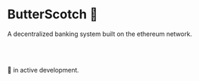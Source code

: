 # ButterScotch 🧈
A decentralized banking system built on the ethereum network.

<br />
<br />
<br />
🚧 in active development.